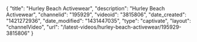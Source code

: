 {
    "title": "Hurley Beach Activewear",
    "description": "Hurley Beach Activewear",
    "channelid": "195929",
    "videoid": "3815806",
    "date_created": "1421272936",
    "date_modified": "1431447035",
    "type": "captivate",
    "layout": "channelVideo",
    "url": "\/latest-videos\/hurley-beach-activewear\/195929-3815806"
}